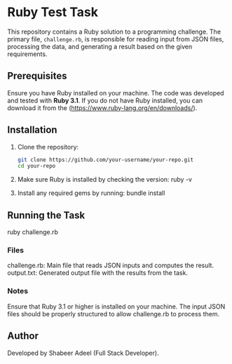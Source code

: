 # Ruby Test Task

This repository contains a Ruby solution to a programming challenge. The primary file, `challenge.rb`, is responsible for reading input from JSON files, processing the data, and generating a result based on the given requirements.

## Prerequisites

Ensure you have Ruby installed on your machine. The code was developed and tested with **Ruby 3.1**. If you do not have Ruby installed, you can download it from the (https://www.ruby-lang.org/en/downloads/).

## Installation

1. Clone the repository:
   ```bash
   git clone https://github.com/your-username/your-repo.git
   cd your-repo
2. Make sure Ruby is installed by checking the version:
 ruby -v

3. Install any required gems by running: 
bundle install

## Running the Task

ruby challenge.rb

### Files
challenge.rb: Main file that reads JSON inputs and computes the result.
output.txt: Generated output file with the results from the task.

### Notes
Ensure that Ruby 3.1 or higher is installed on your machine.
The input JSON files should be properly structured to allow challenge.rb to process them.

## Author
Developed by Shabeer Adeel (Full Stack Developer).
